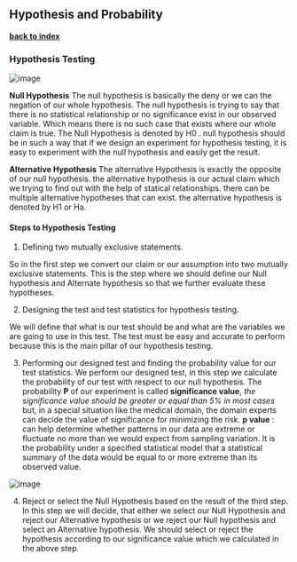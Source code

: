 ## Hypothesis and Probability 

**[back to index](https://github.com/mlfa03/MLOPs/blob/main/README.md)**

### Hypothesis Testing
![image](https://user-images.githubusercontent.com/39881974/208299298-5cc30585-aa73-4045-bd81-dc9e83855b09.png)

**Null Hypothesis**
The null hypothesis is basically the deny or we can the negation of our whole hypothesis. 
The null hypothesis is trying to say that there is no statistical relationship or no significance exist in our observed variable. 
Which means there is no such case that exists where our whole claim is true. The Null Hypothesis is denoted by H0 .  null hypothesis should be in such a way that if we design an experiment for hypothesis testing, it is easy to experiment with the null hypothesis and easily get the result.


**Alternative Hypothesis**
The alternative Hypothesis is exactly the opposite of our null hypothesis. the alternative hypothesis is our actual claim which we trying to find out with the help of statical relationships. there can be multiple alternative hypotheses that can exist. the alternative hypothesis is denoted by H1 or Ha.

#### Steps to Hypothesis Testing

1. Defining two mutually exclusive statements.

So in the first step we convert our claim or our assumption into two mutually exclusive statements. 
This is the step where we should define our Null hypothesis and Alternate hypothesis so that we further evaluate these hypotheses.

2. Designing the test and test statistics for hypothesis testing.

We will define that what is our test should be and what are the variables we are going to use in this test. 
The test must be easy and accurate to perform because this is the main pillar of our hypothesis testing.

3. Performing our designed test and finding the probability value for our test statistics.
We perform our designed test, in this step we calculate the probability of our test with respect to our null hypothesis. 
The probability **P** of our experiment is called **significance value**, *the significance value should be greater or equal than 5% in most cases* but, in a special situation like the medical domain, the domain experts can decide the value of significance for minimizing the risk.
**p value** : can help determine whether patterns in our data are extreme or fluctuate no more than we would expect from sampling variation. 
It is the probability under a specified statistical model that a statistical summary of the data would be equal to or more extreme than its observed value. 

![image](https://user-images.githubusercontent.com/39881974/208300586-5e6db5ad-f4f0-4f37-89f8-230e1ed6daf4.png)


4. Reject or select the Null Hypothesis based on the result of the third step.
In this step we will decide, that either we select our Null Hypothesis and reject our Alternative hypothesis or we reject our Null hypothesis and select an Alternative hypothesis. 
We should select or reject the hypothesis according to our significance value which we calculated in the above step.
